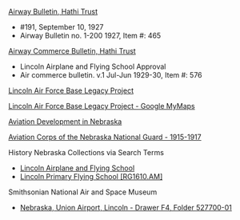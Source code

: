 [Airway Bulletin, Hathi Trust](https://catalog.hathitrust.org/Record/009945721)
- #191, September 10, 1927
- Airway Bulletin no. 1-200 1927, Item #: 465

[Airway Commerce Bulletin, Hathi Trust](https://catalog.hathitrust.org/Record/001719737)
- Lincoln Airplane and Flying School Approval 
- Air commerce bulletin. v.1 Jul-Jun 1929-30, Item #: 576

[Lincoln Air Force Base Legacy Project](https://www.lincolnafb.org/history.php)

[Lincoln Air Force Base Legacy Project - Google MyMaps](https://www.google.com/maps/d/viewer?mid=1Sv0qX7_t4k3D7KSniMrMzaWNyvoe_X5e&ll=40.86446815314296%2C-96.78195968084216&z=12)

[Aviation Development in Nebraska](https://archive.org/details/AviationDevelopmentNeb)

[Aviation Corps of the Nebraska National Guard - 1915-1917](https://www.ang.af.mil/Portals/77/documents/history/references/AFD-100203-004.pdf?ver=2016-09-20-085109-860)

History Nebraska Collections via Search Terms 
- [Lincoln Airplane and Flying School](https://nebraskahistory.pastperfectonline.com/bysearchterm?keyword=Lincoln+Airplane+and+Flying+School+%28Lincoln%2C+Nebraska%29)
- [Lincoln Primary Flying School [RG1610.AM]](https://history.nebraska.gov/collections/lincoln-primary-flying-school-rg1610am)

Smithsonian National Air and Space Museum
- [Nebraska, Union Airport, Lincoln - Drawer F4, Folder 527700-01](https://airandspace.si.edu/collection-archive-item/nebraska-lincoln-union-airport/sova-nasm-xxxx-1183-f-ref8302)
